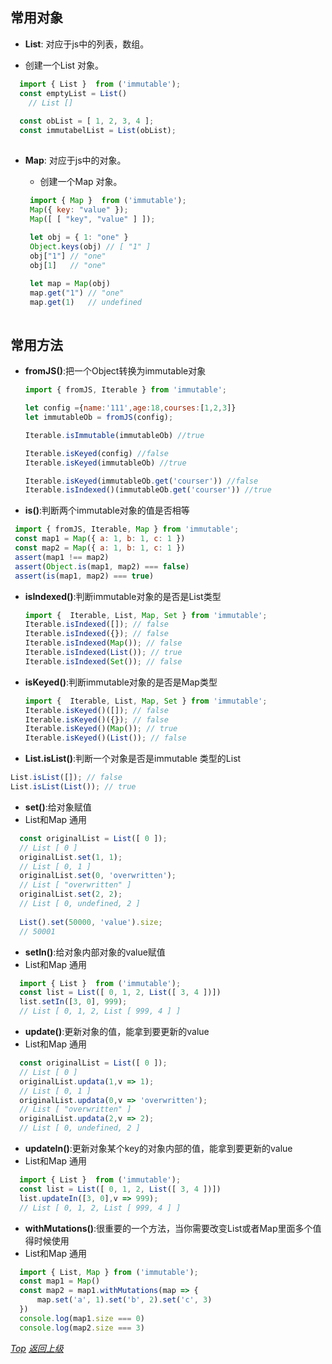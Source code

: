 ## <a name="object">常用对象</a>

  - **List**: 对应于js中的列表，数组。
  
   + 创建一个List 对象。

  ```javascript
    import { List }  from ('immutable');
    const emptyList = List()
      // List []
      
    const obList = [ 1, 2, 3, 4 ];
    const immutabelList = List(obList);
      
  ```
  - **Map**: 对应于js中的对象。

    + 创建一个Map 对象。

    ```javascript
     import { Map }  from ('immutable');
     Map({ key: "value" });
     Map([ [ "key", "value" ] ]);
     
     let obj = { 1: "one" }
     Object.keys(obj) // [ "1" ]
     obj["1"] // "one"
     obj[1]   // "one"
    
     let map = Map(obj)
     map.get("1") // "one"
     map.get(1)   // undefined
     
    ```

## <a name="functions">常用方法</a>


  - **fromJS()**:把一个Object转换为immutable对象
   
    ```javascript
    import { fromJS, Iterable } from 'immutable';
    
    let config ={name:'111',age:18,courses:[1,2,3]}
    let immutableOb = fromJS(config);
    
    Iterable.isImmutable(immutableOb) //true
    
    Iterable.isKeyed(config) //false
    Iterable.isKeyed(immutableOb) //true
    
    Iterable.isKeyed(immutableOb.get('courser')) //false
    Iterable.isIndexed()(immutableOb.get('courser')) //true   
    
    ```
    
    
  - **is()**:判断两个immutable对象的值是否相等
    
 ```javascript
  import { fromJS, Iterable, Map } from 'immutable';
  const map1 = Map({ a: 1, b: 1, c: 1 })
  const map2 = Map({ a: 1, b: 1, c: 1 })
  assert(map1 !== map2)
  assert(Object.is(map1, map2) === false)
  assert(is(map1, map2) === true)
 ```
    
- **isIndexed()**:判断immutable对象的是否是List类型

  ```javascript
  import {  Iterable, List, Map, Set } from 'immutable';
  Iterable.isIndexed([]); // false
  Iterable.isIndexed({}); // false
  Iterable.isIndexed(Map()); // false
  Iterable.isIndexed(List()); // true
  Iterable.isIndexed(Set()); // false
  ```
    
- **isKeyed()**:判断immutable对象的是否是Map类型

   
  ```javascript
  import {  Iterable, List, Map, Set } from 'immutable';
  Iterable.isKeyed()([]); // false
  Iterable.isKeyed()({}); // false
  Iterable.isKeyed()(Map()); // true
  Iterable.isKeyed()(List()); // false
  ```

 - **List.isList()**:判断一个对象是否是immutable 类型的List
 
  ```javascript
  List.isList([]); // false
  List.isList(List()); // true     
  ```

- **set()**:给对象赋值
- List和Map 通用
  
```javascript
  const originalList = List([ 0 ]);
  // List [ 0 ]
  originalList.set(1, 1);
  // List [ 0, 1 ]
  originalList.set(0, 'overwritten');
  // List [ "overwritten" ]
  originalList.set(2, 2);
  // List [ 0, undefined, 2 ]
    
  List().set(50000, 'value').size;
  // 50001
 ```
  
  
  - **setIn()**:给对象内部对象的value赋值
  - List和Map 通用


  ```javascript
    import { List }  from ('immutable');
    const list = List([ 0, 1, 2, List([ 3, 4 ])])
    list.setIn([3, 0], 999);
    // List [ 0, 1, 2, List [ 999, 4 ] ]
  ```
  
  - **update()**:更新对象的值，能拿到要更新的value
  - List和Map 通用


  ```javascript
    const originalList = List([ 0 ]);
    // List [ 0 ]
    originalList.updata(1,v => 1);
    // List [ 0, 1 ]
    originalList.updata(0,v => 'overwritten');
    // List [ "overwritten" ]
    originalList.updata(2,v => 2);
    // List [ 0, undefined, 2 ]
  ```
  
  - **updateIn()**:更新对象某个key的对象内部的值，能拿到要更新的value
  - List和Map 通用

  
  ```javascript
    import { List }  from ('immutable');
    const list = List([ 0, 1, 2, List([ 3, 4 ])])
    list.updateIn([3, 0],v => 999);
    // List [ 0, 1, 2, List [ 999, 4 ] ]
  ```

  - **withMutations()**:很重要的一个方法，当你需要改变List或者Map里面多个值得时候使用
  - List和Map 通用
  
  ```javascript
    import { List, Map } from ('immutable');
    const map1 = Map()
    const map2 = map1.withMutations(map => {
        map.set('a', 1).set('b', 2).set('c', 3)
    })
    console.log(map1.size === 0)
    console.log(map2.size === 3)
  ```




*[Top](#object)*
*[返回上级](../immutablede-shi-yong.md)*  



